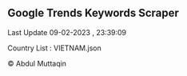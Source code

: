 

## Google Trends Keywords Scraper 
 
Last Update 09-02-2023 , 23:39:09

Country List :
VIETNAM.json



© Abdul Muttaqin 
